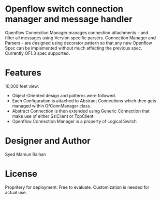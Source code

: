 # Openflow switch connection manager and message handler

Openflow Connection Manager manages connection attachments - and filter all
messages using Version specific parsers. Connection Manager and Parsers - are
designed using decorator pattern so that any new Openflow Spec can be
implemented without much affecting the previous spec. Currently OF1.3 spec supported.

# Features

10,000 feet view: 

- Object-Oriented design and patterns were followed.
- Each Configuration is attached to Abstract Connections 
  which then gets managed within OfConnManager class.
- Abstract Connection is then extended using Generic Connection that make use
  of either SslClient or TcpClient
- Openflow Connection Manager is a property of Logical Switch


# Designer and Author

Syed Mamun Raihan


# License
Propritery for deployment. Free to evaluate. Customization is needed for actual use.

